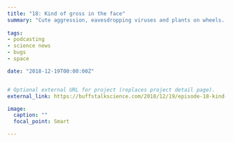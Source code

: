 ```yaml
---
title: "18: Kind of gross in the face"
summary: "Cute aggression, eavesdropping viruses and plants on wheels. Interview with climate scientist Ryan Harp."
  
tags:
- podcasting
- science news
- bugs
- space

date: "2018-12-19T00:00:00Z"


# Optional external URL for project (replaces project detail page).
external_link: https://buffstalkscience.com/2018/12/19/episode-18-kind-of-gross-in-the-face/

image:
  caption: ""
  focal_point: Smart

---
```

